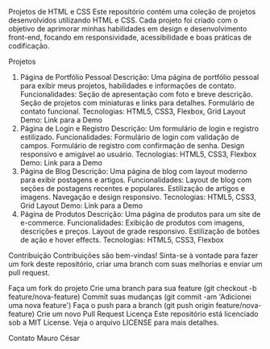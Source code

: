 Projetos de HTML e CSS
Este repositório contém uma coleção de projetos desenvolvidos utilizando HTML e CSS. Cada projeto foi criado com o objetivo de aprimorar minhas habilidades em design e desenvolvimento front-end, focando em responsividade, acessibilidade e boas práticas de codificação.

Projetos
1. Página de Portfólio Pessoal
Descrição: Uma página de portfólio pessoal para exibir meus projetos, habilidades e informações de contato.
Funcionalidades:
Seção de apresentação com foto e breve descrição.
Seção de projetos com miniaturas e links para detalhes.
Formulário de contato funcional.
Tecnologias: HTML5, CSS3, Flexbox, Grid Layout
Demo: Link para a Demo
2. Página de Login e Registro
Descrição: Um formulário de login e registro estilizado.
Funcionalidades:
Formulário de login com validação de campos.
Formulário de registro com confirmação de senha.
Design responsivo e amigável ao usuário.
Tecnologias: HTML5, CSS3, Flexbox
Demo: Link para a Demo
3. Página de Blog
Descrição: Uma página de blog com layout moderno para exibir postagens e artigos.
Funcionalidades:
Layout de blog com seções de postagens recentes e populares.
Estilização de artigos e imagens.
Navegação e design responsivo.
Tecnologias: HTML5, CSS3, Grid Layout
Demo: Link para a Demo
4. Página de Produtos
Descrição: Uma página de produtos para um site de e-commerce.
Funcionalidades:
Exibição de produtos com imagens, descrições e preços.
Layout de grade responsivo.
Estilização de botões de ação e hover effects.
Tecnologias: HTML5, CSS3, Flexbox

Contribuição
Contribuições são bem-vindas! Sinta-se à vontade para fazer um fork deste repositório, criar uma branch com suas melhorias e enviar um pull request.

Faça um fork do projeto
Crie uma branch para sua feature (git checkout -b feature/nova-feature)
Commit suas mudanças (git commit -am 'Adicionei uma nova feature')
Faça o push para a branch (git push origin feature/nova-feature)
Crie um novo Pull Request
Licença
Este repositório está licenciado sob a MIT License. Veja o arquivo LICENSE para mais detalhes.

Contato
Mauro César
